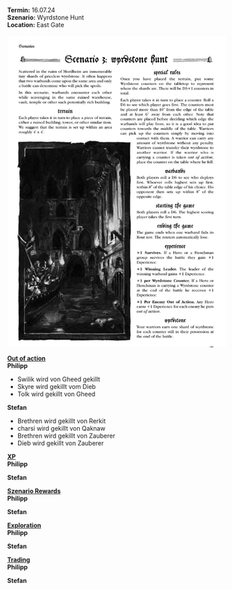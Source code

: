 **Termin:** 16.07.24  
**Szenario:** Wyrdstone Hunt  
**Location:** East Gate  

![](../Pics/Screenshot_20240716_093913_Chrome.jpg)


<ins>**Out of action**</ins>  
**Philipp**  
 - Swilik wird von Gheed gekillt
 - Skyre wird gekillt vom Dieb
 - Tolk wird gekillt von Gheed

**Stefan**  
 - Brethren wird gekillt von Rerkit
 - charsi wird gekillt von Qaknaw
 - Brethren wird gekillt von Zauberer
 - Dieb wird gekillt von Zauberer

<ins>**XP**</ins>  
**Philipp**  

**Stefan**  

<ins>**Szenario Rewards**</ins>  
**Philipp**  

**Stefan**  

<ins>**Exploration**</ins>  
**Philipp**  

**Stefan**  

<ins>**Trading**</ins>  
**Philipp**  

**Stefan**  
